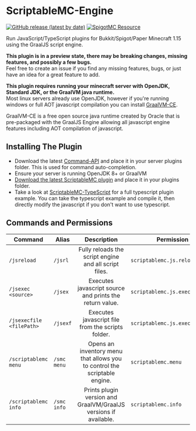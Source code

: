 # ScriptableMC-Engine

[![GitHub release (latest by date)](https://img.shields.io/github/v/release/astorks/ScriptableMC-Engine?label=ScriptableMC&style=for-the-badge)](https://github.com/astorks/ScriptableMC-Engine/releases/latest)
[![SpigotMC Resource](https://img.shields.io/badge/SpigotMC-Resource-yellow?style=for-the-badge)](https://www.spigotmc.org/resources/scriptablemc-engine.74690/)

Run JavaScript/TypeScript plugins for Bukkit/Spigot/Paper Minecraft 1.15 using the GraalJS script engine.

**This plugin is in a preview state, there may be breaking changes, missing features, and possibly a few bugs.**<br >
Feel free to create an issue if you find any missing features, bugs, or just have an idea for a great feature to add.

**This plugin requires running your minecraft server with OpenJDK, Standard JDK, or the GraalVM java runtime.**<br >
Most linux servers already use OpenJDK, however if you're running windows or full AOT javascript compilation you can install [GraalVM-CE](https://github.com/graalvm/graalvm-ce-builds/releases/latest).

GraalVM-CE is a free open source java runtime created by Oracle that is pre-packaged with the GraalJS Engine allowing all javascript engine features including AOT compilation of javascript.

## Installing The Plugin
- Download the latest [Command-API](https://github.com/JorelAli/1.13-Command-API/releases) and place it in your server plugins folder. This is used for command auto-completion.
- Ensure your server is running OpenJDK 8+ or GraalVM
- [Download the latest ScriptableMC plugin](https://github.com/astorks/ScriptableMC-Engine/releases/latest) and place it in your plugins folder.
- Take a look at [ScriptableMC-TypeScript](https://github.com/astorks/ScriptableMC-TypeScript) for a full typescript plugin example.
You can take the typescript example and compile it, then directly modify the javascript if you don't want to use typescript.

## Commands and Permissions
| Command       | Alias         | Description                                           | Permission               |
| ------------- | ------------- |:-----------------------------------------------------:| ------------------------ |
| `/jsreload`   | `/jsrl`       | Fully reloads the script engine and all script files. | `scriptablemc.js.reload` |
| `/jsexec <source>`   | `/jsex`       | Executes javascript source and prints the return value. | `scriptablemc.js.execute` |
| `/jsexecfile <filePath>`   | `/jsexf`       | Executes javascript file from the scripts folder. | `scriptablemc.js.execute.file` |
| `/scriptablemc menu`   | `/smc menu`       | Opens an inventory menu that allows you to control the scriptable engine. | `scriptablemc.menu` |
| `/scriptablemc info`   | `/smc info`       | Prints plugin version and GraalVM/GraalJS versions if available. | `scriptablemc.info` |

